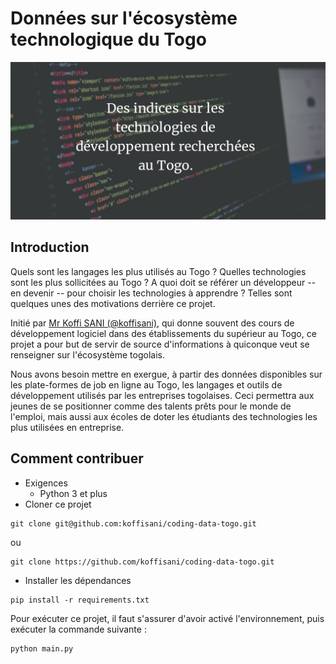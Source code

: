 # Données sur l'écosystème technologique du Togo

![Thumbnail](assets/images/social_preview.png)

## Introduction 

Quels sont les langages les plus utilisés au Togo ? Quelles technologies sont les plus sollicitées au Togo ? A quoi doit se référer un développeur -- en devenir -- pour choisir les technologies à apprendre ? Telles sont quelques unes des motivations derrière ce projet. 

Initié par [Mr Koffi SANI (@koffisani)](https://github.com/koffisani), qui donne souvent des cours de développement logiciel dans des établissements du supérieur au Togo, ce projet a pour but de servir de source d'informations à quiconque veut se renseigner sur l'écosystème togolais.

Nous avons besoin mettre en exergue, à partir des données disponibles sur les plate-formes de job en ligne au Togo, les langages et outils de développement utilisés par les entreprises togolaises. Ceci permettra aux jeunes de se positionner comme des talents prêts pour le monde de l'emploi, mais aussi aux écoles de doter les étudiants des technologies les plus utilisées en entreprise.


## Comment contribuer

- Exigences
    - Python 3 et plus
- Cloner ce projet
```
git clone git@github.com:koffisani/coding-data-togo.git
```
ou 
```
git clone https://github.com/koffisani/coding-data-togo.git
```
- Installer les dépendances
```
pip install -r requirements.txt
``` 

Pour exécuter ce projet, il faut s'assurer d'avoir activé l'environnement, puis exécuter la commande suivante :
```
python main.py
```